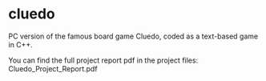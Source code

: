 # cluedo
PC version of the famous board game Cluedo, coded as a text-based game in C++.

You can find the full project report pdf in the project files: Cluedo_Project_Report.pdf

